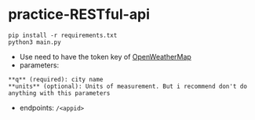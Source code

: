 # practice-RESTful-api

```
pip install -r requirements.txt 
python3 main.py
```
- Use need to have the token key of [OpenWeatherMap](https://openweathermap.org/)
- parameters: 
```
**q** (required): city name 
**units** (optional): Units of measurement. But i recommend don't do anything with this parameters
```
- endpoints: `/<appid>`
